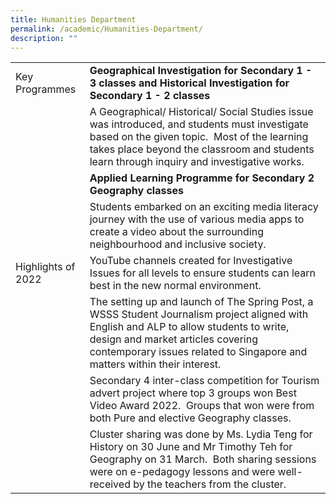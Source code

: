 ```yaml
---
title: Humanities Department
permalink: /academic/Humanities-Department/
description: ""
---
```

|  	|  	|
| - | -	|
| Key Programmes 	| **Geographical Investigation for Secondary 1 - 3 classes and Historical Investigation for Secondary 1 - 2 classes**	|
|  	| A Geographical/ Historical/ Social Studies issue was introduced, and students must investigate based on the given topic.  Most of the learning takes place beyond the classroom and students learn through inquiry and investigative works. 	|
|  	| **Applied Learning Programme for Secondary 2 Geography classes** 	|
|  	| Students embarked on an exciting media literacy journey with the use of various media apps to create a video about the surrounding neighbourhood and inclusive society. 	|
| Highlights of 2022 	|  YouTube channels created for Investigative Issues for all levels to ensure students can learn best in the new normal environment. |
||The setting up and launch of The Spring Post, a WSSS Student Journalism project aligned with English and ALP to allow students to write, design and market articles covering contemporary issues related to Singapore and matters within their interest.|
||Secondary 4 inter-class competition for Tourism advert project where top 3 groups won Best Video Award 2022.  Groups that won were from both Pure and elective Geography classes. |
||Cluster sharing was done by Ms. Lydia Teng for History on 30 June and Mr Timothy Teh for Geography on 31 March.  Both sharing sessions were on e-pedagogy lessons and were well-received by the teachers from the cluster.